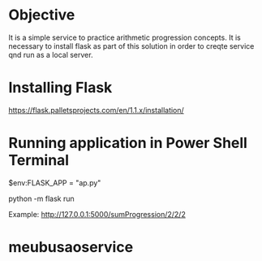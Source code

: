# Objective
It is a simple service to practice arithmetic progression concepts. It is necessary to install flask as part of this solution in order to creqte service qnd run as a local server.

# Installing Flask
https://flask.palletsprojects.com/en/1.1.x/installation/

# Running application in Power Shell Terminal

$env:FLASK_APP = "ap.py"

python -m flask run

Example: http://127.0.0.1:5000/sumProgression/2/2/2
# meubusaoservice
